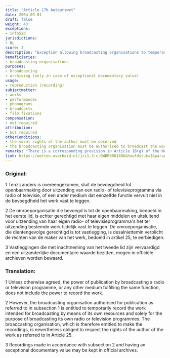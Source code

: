 ```yaml
---
title: "Article 17b Auteurswet"
date: 2004-09-01
draft: false
weight: 43
exceptions:
- info52d
jurisdictions:
- NL
score: 3
description: "Exception allowing broadcasting organisations to temporarily record the works intended for broadcasting solely for the purpose of broadcasting its own radio or television programmes. Recordings that have an exceptional documentary value may be kept in official archives." 
beneficiaries:
- broadcasting organisations 
purposes: 
- broadcasting
- archiving (only in case of exceptional documentary value)
usage:
- reproduction (recording)
subjectmatter:
- works
- performances
- phonograms
- broadcasts
- film fixations
compensation:
- not required  
attribution: 
- bot required
otherConditions:
- the moral rights of the author must be observed
- the broadcasting organisation must be authorised to broadcast the work
remarks: "There is a corresponding provision in Article 10(g) of the Neighbouring Rights Act."
link: https://wetten.overheid.nl/jci1.3:c:BWBR0001886&hoofdstuk=I&paragraaf=6&artikel=17b
---
```


### Original: 

1 Tenzij anders is overeengekomen, sluit de bevoegdheid tot openbaarmaking door uitzending van een radio- of televisieprogramma via radio of televisie, of een ander medium dat eenzelfde functie vervult niet in de bevoegdheid het werk vast te leggen.

2 De omroeporganisatie die bevoegd is tot de openbaarmaking, bedoeld in het eerste lid, is echter gerechtigd met haar eigen middelen en uitsluitend voor uitzending van haar eigen radio- of televisieprogramma's het ter uitzending bestemde werk tijdelijk vast te leggen. De omroeporganisatie, die dientengevolge gerechtigd is tot vastlegging, is desalniettemin verplicht de rechten van de maker van het werk, bedoeld in artikel 25, te eerbiedigen.

3 Vastleggingen die met inachtneming van het tweede lid zijn vervaardigd en een uitzonderlijke documentaire waarde bezitten, mogen in officiële archieven worden bewaard.

### Translation:

1 Unless otherwise agreed, the power of publication by broadcasting a radio or television programme, or any other medium fulfilling the same function, does not include the power to record the work.

2 However, the broadcasting organisation authorised for publication as referred to in subsection 1 is entitled to temporarily record the work intended for broadcasting by means of its own resources and solely for the purpose of broadcasting its own radio or television programmes. The broadcasting organisation, which is therefore entitled to make the recordings, is nevertheless obliged to respect the rights of the author of the work as referred to in Article 25.

3 Recordings made in accordance with subsection 2 and having an exceptional documentary value may be kept in official archives. 

